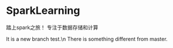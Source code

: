 # SparkLearning

踏上spark之旅！
专注于数据存储和计算

It is a new branch test.\n
There is something different from master.
